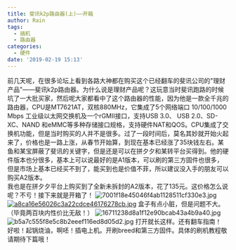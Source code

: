 ```yaml
---
title: 斐讯k2p路由器(上)——开箱
author: Rain
tags:
  - 搞机
  - 路由器
categories:
  - 硬件
date: '2019-02-19 15:13'
---
```


<Boxx/>

前几天呢，在很多论坛上看到各路大神都在购买这个已经翻车的斐讯公司的"理财产品"——斐讯k2p路由器。为什么说是理财产品呢？这玩意当时斐讯跑路的时候坑了一大批买家，然后呢大家都看中了这个路由器的性能，因为他是一款全千兆的路由器，CPU是MT7621AT，双核880MHz，它集成了5个网络端口 10/100/1000 Mbps 工业级以太网交换机及一个rGMII接口，支持USB 3.0、 USB 2.0、SD-XC、NAND 和eMMC等多种存储接口规格，支持硬件NAT和QOS。CPU集成了交换机功能，但是当时购买的人并不是很多。过了一段时间后，莫名其妙就开始火起来了，价格也是一路上涨，从春节开始算，到现在基本已经涨了35块钱左右。某鱼和某宝屏蔽了斐讯的关键字，但是还是可以在拼夕夕和某转平台买得到。他的硬件版本也分很多，基本上可以说最好的是A1版本，可以刷的第三方固件也很多，但是市场上基本已经买不到了，能买到也是价值不菲，所以建议没入手的朋友可以购买A2版本。<br>
我也是在拼夕夕平台上购买到了全新未拆封的A2版本，花了135元。这价格怎么说呢？不亏！接下来就是开箱了！
![7001f18e45046f4ab1128511cf330e3.jpg](https://i.loli.net/2019/02/19/5c6bb14711bc9.jpg)
[![a8ca16e56026c3a22cdce46176278cb.jpg](https://i.loli.net/2019/02/19/5c6bb1d05efa1.jpg)](https://i.loli.net/2019/02/19/5c6bb1d05efa1.jpg)
盒子有点小脏，但是问题不大。（毕竟两百块内性价比无敌！）
![16711238d8a1f12e90bcab43a4b9a40.jpg](https://i.loli.net/2019/02/19/5c6bb2751fe39.jpg)
![b5a7c555f8e5c8b2eeef116ed8d05d2.jpg](https://i.loli.net/2019/02/19/5c6bb2751b850.jpg)
打开就长这样。还有翻车指南！
好啦！起锅烧油，啊呸！插电上机。开刷breed和第三方固件。具体的刷机教程敬请期待下篇哦！

<Vssue :title="$title" />